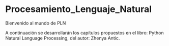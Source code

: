 # Procesamiento_Lenguaje_Natural
Bienvenido al mundo de PLN

A continuación se desarrollarán los capítulos propuestos en el libro: Python Natural Language Processing, del autor: Zhenya Antic.

